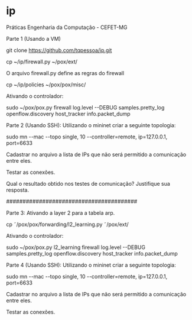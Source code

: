 # ip
Práticas Engenharia da Computação - CEFET-MG

Parte 1 (Usando a VM)

git clone https://github.com/tqpessoa/ip.git

cp ~/ip/firewall.py ~/pox/ext/ 

O arquivo firewall.py define as regras do firewall

cp ~/ip/policies ~/pox/pox/misc/ 


Ativando o controlador:

sudo ~/pox/pox.py firewall log.level --DEBUG samples.pretty_log openflow.discovery host_tracker info.packet_dump

Parte 2 (Usando SSH): Utilizando o mininet criar a seguinte topologia:

sudo mn --mac --topo single, 10 --controller=remote, ip=127.0.0.1, port=6633

Cadastrar no arquivo a lista de IPs que não será permitido a comunicação entre eles.

Testar as conexões.

Qual o resultado obtido nos testes de comunicação? Justifique sua resposta.



########################################




Parte 3: Ativando a layer 2 para a tabela arp.

cp ˜/pox/pox/forwarding/l2_learning.py  ˜/pox/ext/

Ativando o controlador:

sudo ~/pox/pox.py l2_learning firewall log.level --DEBUG samples.pretty_log openflow.discovery host_tracker info.packet_dump

Parte 4 (Usando SSH): Utilizando o mininet criar a seguinte topologia:

sudo mn --mac --topo single, 10 --controller=remote, ip=127.0.0.1, port=6633

Cadastrar no arquivo a lista de IPs que não será permitido a comunicação entre eles.

Testar as conexões.
